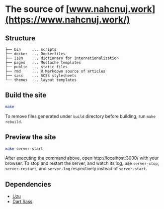 # The source of [www.nahcnuj.work](https://www.nahcnuj.work/)

## Structure

```
├── bin     ... scripts
├── docker  ... Dockerfiles
├── i18n    ... dictionary for internationalization
├── pages   ... Mustache templates
├── public  ... static files
├── rmd     ... R Markdown source of articles
├── sass    ... SCSS stylesheets
└── themes  ... layout templates
```

## Build the site

```sh
make
```

To remove files generated under `build` directory before building, run `make rebuild`.

## Preview the site

```sh
make server-start
```

After executing the command above, open http://localhost:3000/ with your browser.
To stop and restart the server, and watch its log, use `server-stop`, `server-restart`, and `server-log` respectively instead of `server-start`.

## Dependencies

- [Uzu](https://modules.raku.org/dist/Uzu:cpan:SACOMO)
- [Dart Sass](https://sass-lang.com/dart-sass)
